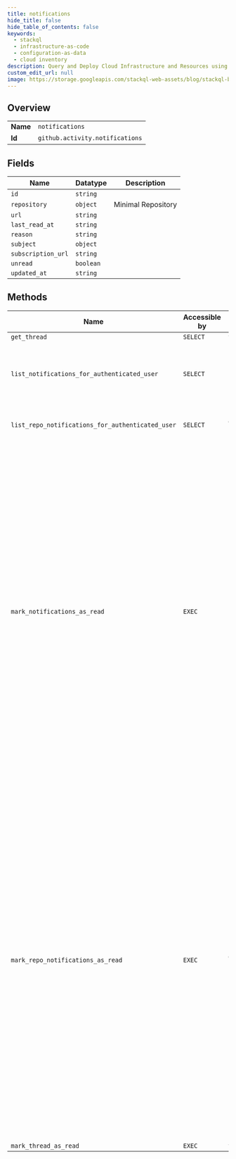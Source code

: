 ```yaml
---
title: notifications
hide_title: false
hide_table_of_contents: false
keywords:
  - stackql
  - infrastructure-as-code
  - configuration-as-data
  - cloud inventory
description: Query and Deploy Cloud Infrastructure and Resources using SQL
custom_edit_url: null
image: https://storage.googleapis.com/stackql-web-assets/blog/stackql-blog-post-featured-image.png
---
```

  
    

## Overview
<table><tbody>
<tr><td><b>Name</b></td><td><code>notifications</code></td></tr>
<tr><td><b>Id</b></td><td><code>github.activity.notifications</code></td></tr>
</tbody></table>

## Fields
| Name | Datatype | Description |
| ---- | -------- | ----------- |
| `id` | `string` |  |
| `repository` | `object` | Minimal Repository |
| `url` | `string` |  |
| `last_read_at` | `string` |  |
| `reason` | `string` |  |
| `subject` | `object` |  |
| `subscription_url` | `string` |  |
| `unread` | `boolean` |  |
| `updated_at` | `string` |  |
## Methods
| Name | Accessible by | Required Params | Description |
| ---- | ------------- | --------------- | ----------- |
| `get_thread` | `SELECT` | `thread_id` |  |
| `list_notifications_for_authenticated_user` | `SELECT` |  | List all notifications for the current user, sorted by most recently updated. |
| `list_repo_notifications_for_authenticated_user` | `SELECT` | `owner, repo` | List all notifications for the current user. |
| `mark_notifications_as_read` | `EXEC` |  | Marks all notifications as "read" removes it from the [default view on GitHub](https://github.com/notifications). If the number of notifications is too large to complete in one request, you will receive a `202 Accepted` status and GitHub will run an asynchronous process to mark notifications as "read." To check whether any "unread" notifications remain, you can use the [List notifications for the authenticated user](https://docs.github.com/rest/reference/activity#list-notifications-for-the-authenticated-user) endpoint and pass the query parameter `all=false`. |
| `mark_repo_notifications_as_read` | `EXEC` | `owner, repo` | Marks all notifications in a repository as "read" removes them from the [default view on GitHub](https://github.com/notifications). If the number of notifications is too large to complete in one request, you will receive a `202 Accepted` status and GitHub will run an asynchronous process to mark notifications as "read." To check whether any "unread" notifications remain, you can use the [List repository notifications for the authenticated user](https://docs.github.com/rest/reference/activity#list-repository-notifications-for-the-authenticated-user) endpoint and pass the query parameter `all=false`. |
| `mark_thread_as_read` | `EXEC` | `thread_id` |  |

